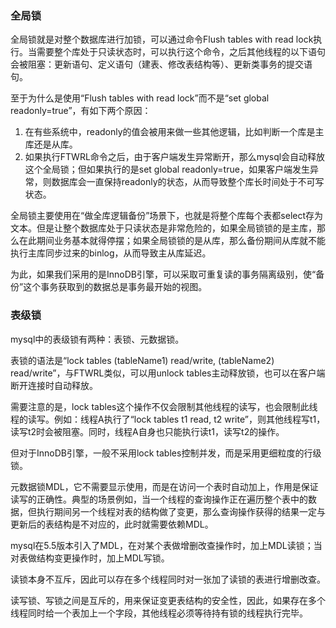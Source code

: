 ### 全局锁

全局锁就是对整个数据库进行加锁，可以通过命令Flush tables with read lock执行。当需要整个库处于只读状态时，可以执行这个命令，之后其他线程的以下语句会被阻塞：更新语句、定义语句（建表、修改表结构等）、更新类事务的提交语句。

至于为什么是使用“Flush tables with read lock”而不是“set global readonly=true”，有如下两个原因：

1. 在有些系统中，readonly的值会被用来做一些其他逻辑，比如判断一个库是主库还是从库。
2. 如果执行FTWRL命令之后，由于客户端发生异常断开，那么mysql会自动释放这个全局锁；但如果执行的是set global readonly=true，如果客户端发生异常，则数据库会一直保持readonly的状态，从而导致整个库长时间处于不可写状态。

全局锁主要使用在“做全库逻辑备份”场景下，也就是将整个库每个表都select存为文本。但是让整个数据库处于只读状态是非常危险的，如果全局锁锁的是主库，那么在此期间业务基本就得停摆；如果全局锁锁的是从库，那么备份期间从库就不能执行主库同步过来的binlog，从而导致主从库延迟。

为此，如果我们采用的是InnoDB引擎，可以采取可重复读的事务隔离级别，使“备份”这个事务获取到的数据总是事务最开始的视图。



### 表级锁

mysql中的表级锁有两种：表锁、元数据锁。

表锁的语法是“lock tables (tableName1) read/write, (tableName2) read/write”，与FTWRL类似，可以用unlock tables主动释放锁，也可以在客户端断开连接时自动释放。

需要注意的是，lock tables这个操作不仅会限制其他线程的读写，也会限制此线程的读写。例如：线程A执行了“lock tables t1 read, t2 write”，则其他线程写t1，读写t2时会被阻塞。同时，线程A自身也只能执行读t1，读写t2的操作。

但对于InnoDB引擎，一般不采用lock tables控制并发，而是采用更细粒度的行级锁。

元数据锁MDL，它不需要显示使用，而是在访问一个表时自动加上，作用是保证读写的正确性。典型的场景例如，当一个线程的查询操作正在遍历整个表中的数据，但执行期间另一个线程对表的结构做了变更，那么查询操作获得的结果一定与更新后的表结构是不对应的，此时就需要依赖MDL。

mysql在5.5版本引入了MDL，在对某个表做增删改查操作时，加上MDL读锁；当对表做结构变更操作时，加上MDL写锁。

读锁本身不互斥，因此可以存在多个线程同时对一张加了读锁的表进行增删改查。

读写锁、写锁之间是互斥的，用来保证变更表结构的安全性，因此，如果存在多个线程同时给一个表加上一个字段，其他线程必须等待持有锁的线程执行完毕。

